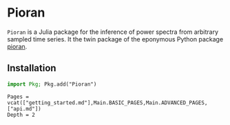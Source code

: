 # Pioran

`Pioran` is a Julia package for the inference of power spectra from arbitrary sampled time series. It the twin package of the eponymous Python package [pioran](https://github.com/mlefkir/pioran).

## Installation

```julia
import Pkg; Pkg.add("Pioran")
```



```@contents
Pages = vcat(["getting_started.md"],Main.BASIC_PAGES,Main.ADVANCED_PAGES,["api.md"])
Depth = 2
```
